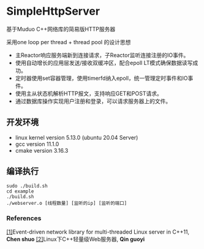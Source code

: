 # SimpleHttpServer
基于Muduo C++网络库的简易版HTTP服务器

采用one loop per thread + thread pool 的设计思想
- 主Reactor响应服务端新到连接请求，子Reactor监听连接注册的IO事件。
- 使用自动增长的应用层发送/接收双缓冲区，配合epoll LT模式确保数据读写成功。
- 定时器使用set容器管理，使用timerfd纳入epoll，统一管理定时事件和IO事件。
- 使用主从状态机解析HTTP报文，支持响应GET和POST请求。
- 通过数据库操作实现用户注册和登录，可以请求服务器上的文件。

## 开发环境

* linux kernel version 5.13.0 (ubuntu 20.04 Server)
* gcc version 11.1.0
* cmake version 3.16.3

## 编译执行
```shell
sudo ./build.sh
cd example
./build.sh
./webserver.o [线程数量] [监听的ip] [监听的端口]
```

### References
[[1]](https://github.com/chenshuo/muduo)Event-driven network library for multi-threaded Linux server in C++11, **Chen shuo**
[[2]](https://github.com/qinguoyi/TinyWebServer)Linux下C++轻量级Web服务器,  **Qin guoyi**